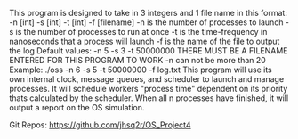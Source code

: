 This program is designed to take in 3 integers and 1 file name in this format:
-n [int] -s [int] -t [int] -f [filename]
-n is the number of processes to launch
-s is the number of processes to run at once
-t is the time-frequency in nanoseconds that a process will launch
-f is the name of the file to output the log
Default values: -n 5 -s 3 -t 50000000
THERE MUST BE A FILENAME ENTERED FOR THIS PROGRAM TO WORK
-n can not be more than 20
Example: ./oss -n 6 -s 5 -t 50000000 -f log.txt
This program will use its own internal clock, message queues, and scheduler to launch and manage processes. It will schedule workers "process time" dependent on its priority thats calculated by the scheduler.
When all n processes have finished, it will output a report on the OS simulation.

Git Repos: https://github.com/jhsq2r/OS_Project4

